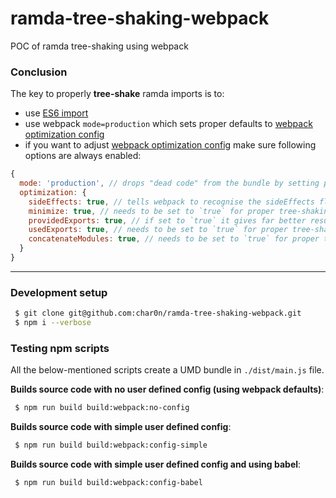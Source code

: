 # ramda-tree-shaking-webpack
POC of ramda tree-shaking using webpack

### Conclusion

The key to properly **tree-shake** ramda imports is to:

- use [ES6 import](https://developer.mozilla.org/en-US/docs/Web/JavaScript/Reference/Statements/import)
- use webpack `mode=production` which sets proper defaults to [webpack optimization config](https://webpack.js.org/configuration/optimization/#optimizationusedexports)
- if you want to adjust [webpack optimization config](https://webpack.js.org/configuration/optimization/#optimizationusedexports) make sure following options are always enabled:

```js
{
  mode: 'production', // drops "dead code" from the bundle by setting proper defaults to `optimization` config
  optimization: {
    sideEffects: true, // tells webpack to recognise the sideEffects flag in package.json, ramda is side effects free
    minimize: true, // needs to be set to `true` for proper tree-shaking
    providedExports: true, // if set to `true` it gives far better results
    usedExports: true, // needs to be set to `true` for proper tree-shaking
    concatenateModules: true, // needs to be set to `true` for proper tree-shaking
  }
}
```

---

### Development setup

```sh
 $ git clone git@github.com:char0n/ramda-tree-shaking-webpack.git
 $ npm i --verbose
```

### Testing npm scripts

All the below-mentioned scripts create a UMD bundle in `./dist/main.js` file.

**Builds source code with no user defined config (using webpack defaults)**:

```sh
 $ npm run build build:webpack:no-config
```

**Builds source code with simple user defined config**:

```sh
 $ npm run build build:webpack:config-simple
```

**Builds source code with simple user defined config and using babel**:

```sh
 $ npm run build build:webpack:config-babel
```
